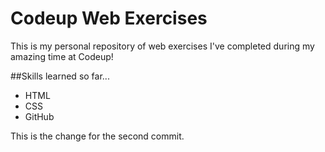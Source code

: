 # Codeup Web Exercises

 This is my personal repository of web exercises
 I've completed during my amazing time at Codeup!

 ##Skills learned so far...

 * HTML
 * CSS
 * GitHub

 This is the change for the second commit.